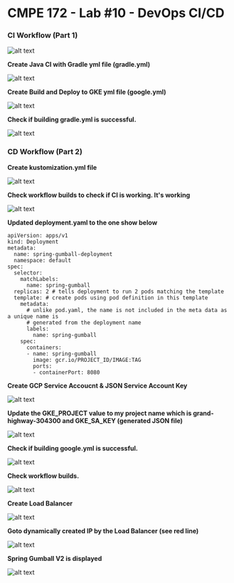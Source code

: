 # CMPE 172 - Lab #10 - DevOps CI/CD

### CI Workflow (Part 1)



![alt text](https://github.com/guiller-d/spring-gumball/blob/master/screenshots/image1.png)

**Create Java CI with Gradle yml file (gradle.yml)**

![alt text](https://github.com/guiller-d/spring-gumball/blob/master/screenshots/image2.png)

**Create Build and Deploy to GKE yml file (google.yml)**

![alt text](https://github.com/guiller-d/spring-gumball/blob/master/screenshots/image3.png)

**Check if building gradle.yml is successful.**

![alt text](https://github.com/guiller-d/spring-gumball/blob/master/screenshots/image2.2.png)

### CD Workflow (Part 2)

**Create kustomization.yml file**

![alt text](https://github.com/guiller-d/spring-gumball/blob/master/screenshots/image4.png)

**Check workflow builds to check if CI is working. It's working**

![alt text](https://github.com/guiller-d/spring-gumball/blob/master/screenshots/image5.png)

**Updated deployment.yaml to the one show below**
``` 
apiVersion: apps/v1
kind: Deployment
metadata:
  name: spring-gumball-deployment
  namespace: default
spec:
  selector:
    matchLabels:
      name: spring-gumball
  replicas: 2 # tells deployment to run 2 pods matching the template
  template: # create pods using pod definition in this template
    metadata:
      # unlike pod.yaml, the name is not included in the meta data as a unique name is
      # generated from the deployment name
      labels:
        name: spring-gumball
    spec:
      containers:
      - name: spring-gumball
        image: gcr.io/PROJECT_ID/IMAGE:TAG
        ports:
        - containerPort: 8080
```
**Create GCP Service Accoucnt & JSON Service Account Key**

![alt text](https://github.com/guiller-d/spring-gumball/blob/master/screenshots/image6.png)

**Update the GKE_PROJECT value to my project name which is grand-highway-304300 and GKE_SA_KEY (generated JSON file)**

![alt text](https://github.com/guiller-d/spring-gumball/blob/master/screenshots/image7.png)

**Check if building google.yml is successful.** 

![alt text](https://github.com/guiller-d/spring-gumball/blob/master/screenshots/image9.png)

**Check workflow builds.**

![alt text](https://github.com/guiller-d/spring-gumball/blob/master/screenshots/image10.png)

**Create Load Balancer**

![alt text](https://github.com/guiller-d/spring-gumball/blob/master/screenshots/image11.png)

**Goto dynamically created IP by the Load Balancer (see red line)**

![alt text](https://github.com/guiller-d/spring-gumball/blob/master/screenshots/image13.png)

**Spring Gumball V2 is displayed**

![alt text](https://github.com/guiller-d/spring-gumball/blob/master/screenshots/image14.png)

